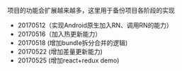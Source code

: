 项目的功能会扩展越来越多，这里用于备份项目各阶段的实现
- 20170512（实现Android原生加入RN、调用RN的能力）
- 20170516（加入热更新能力）
- 20170518 (增加bundle拆分合并的逻辑)
- 20170522 (增加差量更新能力)
- 20170525 (增加react+redux demo)
